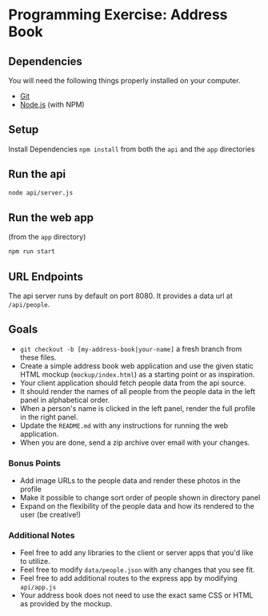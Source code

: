 # Programming Exercise: Address Book

## Dependencies

You will need the following things properly installed on your computer.

* [Git](http://git-scm.com/)
* [Node.js](http://nodejs.org/) (with NPM)

## Setup

Install Dependencies `npm install` from both the `api` and the `app` directories

## Run the api

```bash
node api/server.js
```

## Run the web app

(from the `app` directory)

```bash
npm run start
```

## URL Endpoints

The api server runs by default on port 8080. It provides a data url at
`/api/people`.

## Goals

- `git checkout -b [my-address-book|your-name]` a fresh branch from these files.
- Create a simple address book web application and use the given static
  HTML mockup (`mockup/index.html`) as a starting point or as inspiration.
- Your client application should fetch people data from the api source.
- It should render the names of all people from the people data in the left
  panel in alphabetical order.
- When a person's name is clicked in the left panel, render the full profile in
  the right panel.
- Update the `README.md` with any instructions for running the web application.
- When you are done, send a zip archive over email with your changes.

### Bonus Points

- Add image URLs to the people data and render these photos in the profile
- Make it possible to change sort order of people shown in directory panel
- Expand on the flexibility of the people data and how its rendered to the user (be creative!)

### Additional Notes

- Feel free to add any libraries to the client or server apps that you'd like to
  utilize.
- Feel free to modify `data/people.json` with any changes that you see fit.
- Feel free to add additional routes to the express app by modifying
  `api/app.js`
- Your address book does not need to use the exact same CSS or HTML as provided
  by the mockup.